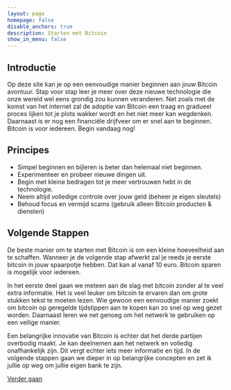 ```yaml
---
layout: page
homepage: false
disable_anchors: true
description: Starten met Bitcoin
show_in_menu: false
---
```

## Introductie
Op deze site kan je op een eenvoudige manier beginnen aan jouw Bitcoin avontuur. Stap voor stap leer je meer over deze nieuwe technologie die onze wereld wel eens grondig zou kunnen veranderen. Net zoals met de komst van het internet zal de adoptie van Bitcoin een traag en gradueel proces lijken tot je plots wakker wordt en het niet meer kan wegdenken. Daarnaast is er nog een financiële drijfveer om er snel aan te beginnen. Bitcoin is voor iedereen. Begin vandaag nog!

## Principes
- Simpel beginnen en bijleren is beter dan helemaal niet beginnen.
- Experimenteer en probeer nieuwe dingen uit.
- Begin met kleine bedragen tot je meer vertrouwen hebt in de technologie.
- Neem altijd volledige controle over jouw geld (beheer je eigen sleutels)
- Behoud focus en vermijd scams (gebruik alleen Bitcoin producten & diensten)

## Volgende Stappen
De beste manier om te starten met Bitcoin is om een kleine hoeveelheid aan te schaffen. Wanneer je de volgende stap afwerkt zal je reeds je eerste bitcoin in jouw spaarpotje hebben. Dat kan al vanaf 10 euro. Bitcoin sparen is mogelijk voor iedereen.

In het eerste deel gaan we meteen aan de slag met bitcoin zonder al te veel extra informatie. Het is veel leuker om bitcoin te ervaren dan om grote stukken tekst te moeten lezen. Wie gewoon een eenvoudige manier zoekt om bitcoin op geregelde tijdstippen aan te kopen kan zo snel op weg gezet worden. Daarnaast leren we net genoeg om het netwerk te gebruiken op een veilige manier.

Een belangrijke innovatie van Bitcoin is echter dat het derde partijen overbodig maakt. Je kan deelnemen aan het netwerk en volledig onafhankelijk zijn. Dit vergt echter iets meer informatie en tijd. In de volgende stappen gaan we dieper in op belangrijke concepten en zet ik jullie op weg om jullie eigen bank te zijn.

[Verder gaan](documentation/overzicht.md)
